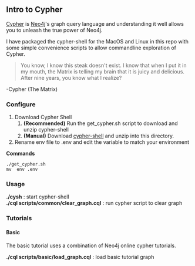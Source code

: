 ## Intro to Cypher

[Cypher][Cypher] is [Neo4j][Neo4j]'s graph query language and understanding it well allows you to unleash the true power of Neo4j.

I have packaged the cypher-shell for the MacOS and Linux in this repo with some simple convenience scripts to allow commandline exploration of Cypher.

>You know, I know this steak doesn't exist. I know that when I put it in my mouth, the Matrix is telling my brain that it is juicy and delicious. After nine years, you know what I realize? 

-Cypher (The Matrix)

### Configure

1. Download Cypher Shell
	1. **(Recommended)** Run the get_cypher.sh script to download and unzip cypher-shell
	2. **(Manual)** Download [cypher-shell][Cypher Shell] and unzip into this directory.
2. Rename env file to .env and edit the variable to match your environment

**Commands**

```shell
./get_cypher.sh
mv  env .env
```

### Usage

**./cysh** : start cypher-shell   
**./cql scripts/common/clear_graph.cql** : run cypher script to clear graph

### Tutorials

#### Basic

The basic tutorial uses a combination of Neo4j online cypher tutorials.

**./cql scripts/basic/load_graph.cql** : load basic tutorial graph



[Cypher]: https://neo4j.com/developer/cypher-query-language/
[Neo4j]: https://neo4j.com/docs/
[Cypher Shell]: https://github.com/neo4j/cypher-shell/releases/download/1.1.12/cypher-shell.zip
